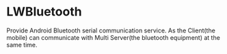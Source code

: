 # LWBluetooth
Provide Android Bluetooth serial communication service. As the Client(the mobile) can communicate with Multi Server(the bluetooth equipment) at the same time.

